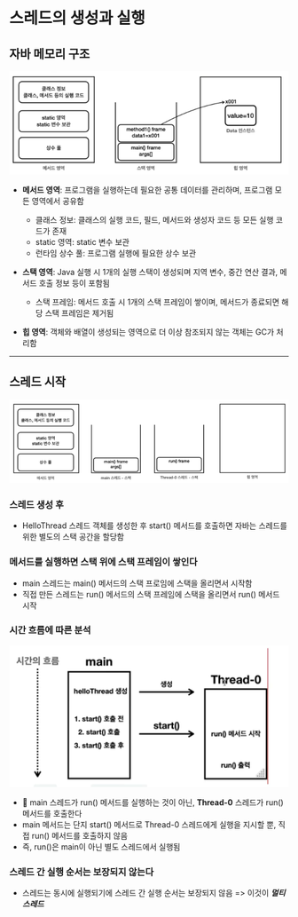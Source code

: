 # 스레드의 생성과 실행

## 자바 메모리 구조
![img_3.png](img_3.png)

* **메서드 영역**: 프로그램을 실행하는데 필요한 공통 데이터를 관리하며, 프로그램 모든 영역에서 공유함
  * 클래스 정보: 클래스의 실행 코드, 필드, 메서드와 생성자 코드 등 모든 실행 코드가 존재
  * static 영역: static 변수 보관
  * 런타임 상수 풀: 프로그램 실행에 필요한 상수 보관  
  

* **스택 영역**: Java 실행 시 1개의 실행 스택이 생성되며 지역 변수, 중간 연산 결과, 메서드 호출 정보 등이 포함됨
  * 스택 프레임: 메서드 호출 시 1개의 스택 프레임이 쌓이며, 메서드가 종료되면 해당 스택 프레임은 제거됨
    

* **힙 영역**: 객체와 배열이 생성되는 영역으로 더 이상 참조되지 않는 객체는 GC가 처리함
  

--- 
  

## 스레드 시작
![img_4.png](img_4.png)
### 스레드 생성 후
* HelloThread 스레드 객체를 생성한 후 start() 메서드를 호출하면 자바는 스레드를 위한 별도의 스택 공간을 할당함  
  
### 메서드를 실행하면 스택 위에 스택 프레임이 쌓인다
* main 스레드는 main() 메서드의 스택 프로임에 스택을 올리면서 시작함
* 직접 만든 스레드는 run() 메서드의 스택 프레임에 스택을 올리면서 run() 메서드 시작

### 시간 흐름에 따른 분석
![img_5.png](img_5.png)
* 🌟 main 스레드가 run() 메서드를 실행하는 것이 아닌, **Thread-0** 스레드가 run() 메서드를 호출한다
* main 메서드는 단지 start() 메서드로 Thread-0 스레드에게 실행을 지시할 뿐, 직접 run() 메서드를 호출하지 않음
* 즉, run()은 main이 아닌 별도 스레드에서 실행됨

### 스레드 간 실행 순서는 보장되지 않는다
* 스레드는 동시에 실행되기에 스레드 간 실행 순서는 보장되지 않음 => 이것이 ***멀티스레드***
